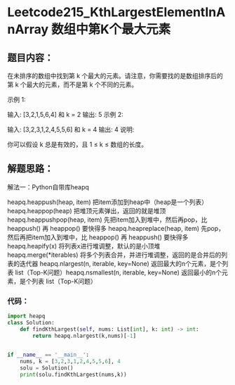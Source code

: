 # Leetcode215_KthLargestElementInAnArray 数组中第K个最大元素

## 题目内容：

在未排序的数组中找到第 k 个最大的元素。请注意，你需要找的是数组排序后的第 k 个最大的元素，而不是第 k 个不同的元素。

示例 1:

输入: [3,2,1,5,6,4] 和 k = 2
输出: 5
示例 2:

输入: [3,2,3,1,2,4,5,5,6] 和 k = 4
输出: 4
说明:

你可以假设 k 总是有效的，且 1 ≤ k ≤ 数组的长度。

## 解题思路：

解法一：Python自带库heapq

heapq.heappush(heap, item)  把item添加到heap中（heap是一个列表）
heapq.heappop(heap)  把堆顶元素弹出，返回的就是堆顶
heapq.heappushpop(heap, item)  先把item加入到堆中，然后再pop，比 heappush() 再 heappop() 要快得多
heapq.heapreplace(heap, item)  先pop，然后再把item加入到堆中，比 heappop() 再 heappush() 要快得多
heapq.heapify(x)  将列表x进行堆调整，默认的是小顶堆
heapq.merge(*iterables)  将多个列表合并，并进行堆调整，返回的是合并后的列表的迭代器
heapq.nlargest(n, iterable, key=None)  返回最大的n个元素，是个列表 list（Top-K问题）heapq.nsmallest(n, iterable, key=None)  返回最小的n个元素，是个列表 list（Top-K问题）

### 代码：

```python
import heapq
class Solution:
    def findKthLargest(self, nums: List[int], k: int) -> int:
        return heapq.nlargest(k,nums)[-1]
		

if __name__ == '__main__':
	nums, k = [3,2,3,1,2,4,5,5,6], 4
	solu = Solution()
	print(solu.findKthLargest(nums,k))
```

